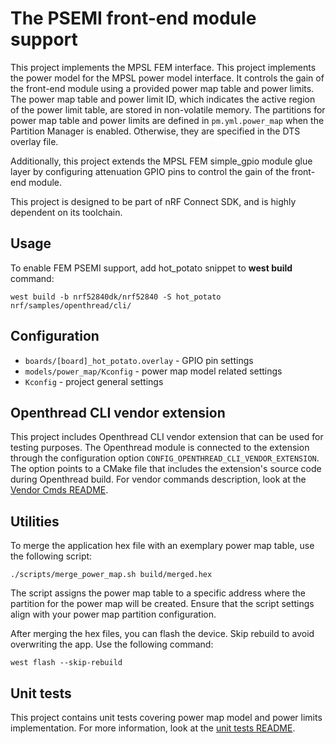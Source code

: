 # The PSEMI front-end module support
This project implements the MPSL FEM interface.
This project implements the power model for the MPSL power model interface.
It controls the gain of the front-end module using a provided power map table and power limits.
The power map table and power limit ID, which indicates the active region of the power limit table, are stored in non-volatile memory.
The partitions for power map table and power limits are defined in `pm.yml.power_map` when the Partition Manager is enabled.
Otherwise, they are specified in the DTS overlay file.

Additionally, this project extends the MPSL FEM simple_gpio module glue layer by configuring attenuation GPIO pins to control the gain of the front-end module.

This project is designed to be part of nRF Connect SDK, and is highly dependent on its toolchain.

## Usage
To enable FEM PSEMI support, add hot_potato snippet to **west build** command:
```console
west build -b nrf52840dk/nrf52840 -S hot_potato nrf/samples/openthread/cli/
```

## Configuration
- `boards/[board]_hot_potato.overlay` - GPIO pin settings
- `models/power_map/Kconfig` - power map model related settings
- `Kconfig` - project general settings

## Openthread CLI vendor extension
This project includes Openthread CLI vendor extension that can be used for testing purposes.
The Openthread module is connected to the extension through the configuration option `CONFIG_OPENTHREAD_CLI_VENDOR_EXTENSION`.
The option points to a CMake file that includes the extension's source code during Openthread build.
For vendor commands description, look at the [Vendor Cmds README](openthread_vendor/README_VENDOR_CMDS.md).

## Utilities
To merge the application hex file with an exemplary power map table, use the following script:

```console
./scripts/merge_power_map.sh build/merged.hex
```

The script assigns the power map table to a specific address where the partition for the power map will be created.
Ensure that the script settings align with your power map partition configuration.

After merging the hex files, you can flash the device.
Skip rebuild to avoid overwriting the app.
Use the following command:

```console
west flash --skip-rebuild
``` 

## Unit tests
This project contains unit tests covering power map model and power limits implementation.
For more information, look at the [unit tests README](test/unit_tests/README.md).